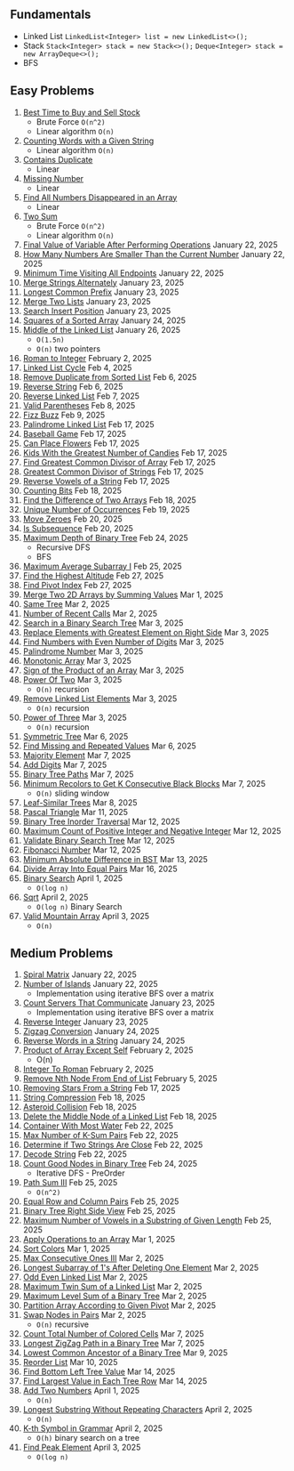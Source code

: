 ## Fundamentals

- Linked List `LinkedList<Integer> list = new LinkedList<>();`
- Stack `Stack<Integer> stack = new Stack<>();` `Deque<Integer> stack = new ArrayDeque<>();`
- BFS

## Easy Problems

1. [Best Time to Buy and Sell Stock](https://leetcode.com/problems/best-time-to-buy-and-sell-stock/)
    - Brute Force `O(n^2)`
    - Linear algorithm `O(n)`
2. [Counting Words with a Given String](https://leetcode.com/problems/counting-words-with-a-given-prefix/)
   - Linear algorithm `O(n)`
3. [Contains Duplicate](https://leetcode.com/problems/contains-duplicate/)  
   - Linear  
4. [Missing Number](https://leetcode.com/problems/missing-number/)  
   - Linear  
5. [Find All Numbers Disappeared in an Array](https://leetcode.com/problems/find-all-numbers-disappeared-in-an-array)
   - Linear  
6. [Two Sum](https://leetcode.com/problems/two-sum)
   - Brute Force `O(n^2)`
   - Linear algorithm `O(n)`
7. [Final Value of Variable After Performing Operations](https://leetcode.com/problems/final-value-of-variable-after-performing-operations) January 22, 2025
8. [How Many Numbers Are Smaller Than the Current Number](https://leetcode.com/problems/how-many-numbers-are-smaller-than-the-current-number) January 22, 2025
9. [Minimum Time Visiting All Endpoints](https://leetcode.com/problems/minimum-time-visiting-all-points) January 22, 2025
10. [Merge Strings Alternately](https://leetcode.com/problems/merge-strings-alternately) January 23, 2025
11. [Longest Common Prefix](https://leetcode.com/problems/longest-common-prefix) January 23, 2025
12. [Merge Two Lists](https://leetcode.com/problems/merge-two-sorted-lists) January 23, 2025
13. [Search Insert Position](https://leetcode.com/problems/search-insert-position) January 23, 2025
14. [Squares of a Sorted Array](https://leetcode.com/problems/squares-of-a-sorted-array) January 24, 2025
15. [Middle of the Linked List](https://leetcode.com/problems/middle-of-the-linked-list) January 26, 2025
    - `O(1.5n)`
    - `O(n)` two pointers
16. [Roman to Integer](https://leetcode.com/problems/roman-to-integer/) February 2, 2025
17. [Linked List Cycle](https://leetcode.com/problems/linked-list-cycle) Feb 4, 2025
18. [Remove Duplicate from Sorted List](https://leetcode.com/problems/remove-duplicates-from-sorted-list) Feb 6, 2025
19. [Reverse String](https://leetcode.com/problems/reverse-string) Feb 6, 2025
20. [Reverse Linked List](https://leetcode.com/problems/reverse-linked-list) Feb 7, 2025
21. [Valid Parentheses](https://leetcode.com/problems/valid-parentheses) Feb 8, 2025
22. [Fizz Buzz](https://leetcode.com/problems/fizz-buzz) Feb 9, 2025
23. [Palindrome Linked List](https://leetcode.com/problems/palindrome-linked-list) Feb 17, 2025
24. [Baseball Game](https://leetcode.com/problems/baseball-game) Feb 17, 2025
25. [Can Place Flowers](https://leetcode.com/problems/can-place-flowers) Feb 17, 2025
26. [Kids With the Greatest Number of Candies](https://leetcode.com/problems/kids-with-the-greatest-number-of-candies) Feb 17, 2025
27. [Find Greatest Common Divisor of Array](https://leetcode.com/problems/find-greatest-common-divisor-of-array) Feb 17, 2025
28. [Greatest Common Divisor of Strings](https://leetcode.com/problems/greatest-common-divisor-of-strings) Feb 17, 2025
29. [Reverse Vowels of a String](https://leetcode.com/problems/reverse-vowels-of-a-string) Feb 17, 2025
30. [Counting Bits](https://leetcode.com/problems/counting-bits) Feb 18, 2025
31. [Find the Difference of Two Arrays](https://leetcode.com/problems/find-the-difference-of-two-arrays) Feb 18, 2025
32. [Unique Number of Occurrences](https://leetcode.com/problems/unique-number-of-occurrences) Feb 19, 2025
33. [Move Zeroes](https://leetcode.com/problems/move-zeroes) Feb 20, 2025
34. [Is Subsequence](https://leetcode.com/problems/is-subsequence) Feb 20, 2025
35. [Maximum Depth of Binary Tree](https://leetcode.com/problems/maximum-depth-of-binary-tree) Feb 24, 2025
    - Recursive DFS
    - BFS
36. [Maximum Average Subarray I](https://leetcode.com/problems/maximum-average-subarray-i) Feb 25, 2025
37. [Find the Highest Altitude](https://leetcode.com/problems/find-the-highest-altitude) Feb 27, 2025
38. [Find Pivot Index](https://leetcode.com/problems/find-pivot-index) Feb 27, 2025
39. [Merge Two 2D Arrays by Summing Values](https://leetcode.com/problems/merge-two-2d-arrays-by-summing-values) Mar 1, 2025
40. [Same Tree](https://leetcode.com/problems/same-tree) Mar 2, 2025
41. [Number of Recent Calls](https://leetcode.com/problems/number-of-recent-calls) Mar 2, 2025
42. [Search in a Binary Search Tree](https://leetcode.com/problems/search-in-a-binary-search-tree) Mar 3, 2025
43. [Replace Elements with Greatest Element on Right Side](https://leetcode.com/problems/replace-elements-with-greatest-element-on-right-side) Mar 3, 2025
44. [Find Numbers with Even Number of Digits](https://leetcode.com/problems/find-numbers-with-even-number-of-digits) Mar 3, 2025
45. [Palindrome Number](https://leetcode.com/problems/palindrome-number) Mar 3, 2025
46. [Monotonic Array](https://leetcode.com/problems/monotonic-array) Mar 3, 2025
47. [Sign of the Product of an Array](https://leetcode.com/problems/sign-of-the-product-of-an-array) Mar 3, 2025
48. [Power Of Two](https://leetcode.com/problems/power-of-two) Mar 3, 2025
    - `O(n)` recursion
49. [Remove Linked List Elements](https://leetcode.com/problems/remove-linked-list-elements) Mar 3, 2025
    - `O(n)` recursion
50. [Power of Three](https://leetcode.com/problems/power-of-three) Mar 3, 2025
    - `O(n)` recursion
51. [Symmetric Tree](https://leetcode.com/problems/symmetric-tree) Mar 6, 2025
52. [Find Missing and Repeated Values](https://leetcode.com/problems/find-missing-and-repeated-values) Mar 6, 2025
53. [Majority Element](https://leetcode.com/problems/majority-element) Mar 7, 2025
54. [Add Digits](https://leetcode.com/problems/add-digits) Mar 7, 2025
55. [Binary Tree Paths](https://leetcode.com/problems/binary-tree-paths) Mar 7, 2025
56. [Minimum Recolors to Get K Consecutive Black Blocks](https://leetcode.com/problems/minimum-recolors-to-get-k-consecutive-black-blocks) Mar 7, 2025
    - `O(n)` sliding window
57. [Leaf-Similar Trees](https://leetcode.com/problems/leaf-similar-trees) Mar 8, 2025
58. [Pascal Triangle](https://leetcode.com/problems/pascals-triangle) Mar 11, 2025
59. [Binary Tree Inorder Traversal](https://leetcode.com/problems/binary-tree-inorder-traversal) Mar 12, 2025
60. [Maximum Count of Positive Integer and Negative Integer](https://leetcode.com/problems/maximum-count-of-positive-integer-and-negative-integer) Mar 12, 2025
61. [Validate Binary Search Tree](https://leetcode.com/problems/validate-binary-search-tree) Mar 12, 2025
62. [Fibonacci Number](https://leetcode.com/problems/fibonacci-number) Mar 12, 2025
63. [Minimum Absolute Difference in BST](https://leetcode.com/problems/minimum-absolute-difference-in-bst) Mar 13, 2025
64. [Divide Array Into Equal Pairs](https://leetcode.com/problems/divide-array-into-equal-pairs) Mar 16, 2025
65. [Binary Search](https://leetcode.com/problems/binary-search) April 1, 2025
    - `O(log n)`
66. [Sqrt](https://leetcode.com/problems/sqrtx) April 2, 2025
    - `O(log n)` Binary Search
67. [Valid Mountain Array](https://leetcode.com/problems/valid-mountain-array) April 3, 2025
    - `O(n)`

## Medium Problems

1. [Spiral Matrix](https://leetcode.com/problems/spiral-matrix) January 22, 2025 
2. [Number of Islands](https://leetcode.com/problems/number-of-islands) January 22, 2025
   - Implementation using iterative BFS over a matrix
3. [Count Servers That Communicate](https://leetcode.com/problems/count-servers-that-communicate) January 23, 2025 
   - Implementation using iterative BFS over a matrix
4. [Reverse Integer](https://leetcode.com/problems/reverse-integer) January 23, 2025
5. [Zigzag Conversion](https://leetcode.com/problems/zigzag-conversion) January 24, 2025
6. [Reverse Words in a String](https://leetcode.com/problems/reverse-words-in-a-string) January 24, 2025
7. [Product of Array Except Self](https://leetcode.com/problems/product-of-array-except-self) February 2, 2025
   - O(n)
8. [Integer To Roman](https://leetcode.com/problems/integer-to-roman/) February 2, 2025
9. [Remove Nth Node From End of List](https://leetcode.com/problems/remove-nth-node-from-end-of-list) February 5, 2025
10. [Removing Stars From a String](https://leetcode.com/problems/removing-stars-from-a-string/) Feb 17, 2025
11. [String Compression](https://leetcode.com/problems/string-compression) Feb 18, 2025
12. [Asteroid Collision](https://leetcode.com/problems/asteroid-collision) Feb 18, 2025
13. [Delete the Middle Node of a Linked List](https://leetcode.com/problems/delete-the-middle-node-of-a-linked-list) Feb 18, 2025
14. [Container With Most Water](https://leetcode.com/problems/container-with-most-water) Feb 22, 2025
15. [Max Number of K-Sum Pairs](https://leetcode.com/problems/max-number-of-k-sum-pairs) Feb 22, 2025
16. [Determine if Two Strings Are Close](https://leetcode.com/problems/determine-if-two-strings-are-close) Feb 22, 2025
17. [Decode String](https://leetcode.com/problems/decode-string) Feb 22, 2025
18. [Count Good Nodes in Binary Tree](https://leetcode.com/problems/count-good-nodes-in-binary-tree) Feb 24, 2025
    - Iterative DFS - PreOrder
19. [Path Sum III](https://leetcode.com/problems/path-sum-iii) Feb 25, 2025
    - `O(n^2)`
20. [Equal Row and Column Pairs](https://leetcode.com/problems/equal-row-and-column-pairs) Feb 25, 2025
21. [Binary Tree Right Side View](https://leetcode.com/problems/binary-tree-right-side-view) Feb 25, 2025
22. [Maximum Number of Vowels in a Substring of Given Length](https://leetcode.com/problems/maximum-number-of-vowels-in-a-substring-of-given-length) Feb 25, 2025
23. [Apply Operations to an Array](https://leetcode.com/problems/apply-operations-to-an-array) Mar 1, 2025
24. [Sort Colors](https://leetcode.com/problems/sort-colors) Mar 1, 2025
25. [Max Consecutive Ones III](https://leetcode.com/problems/max-consecutive-ones-iii) Mar 2, 2025
26. [Longest Subarray of 1's After Deleting One Element](https://leetcode.com/problems/longest-subarray-of-1s-after-deleting-one-element) Mar 2, 2025
27. [Odd Even Linked List](https://leetcode.com/problems/odd-even-linked-list) Mar 2, 2025
28. [Maximum Twin Sum of a Linked List](https://leetcode.com/problems/maximum-twin-sum-of-a-linked-list) Mar 2, 2025
29. [Maximum Level Sum of a Binary Tree](https://leetcode.com/problems/maximum-level-sum-of-a-binary-tree) Mar 2, 2025
30. [Partition Array According to Given Pivot](https://leetcode.com/problems/partition-array-according-to-given-pivot) Mar 2, 2025
31. [Swap Nodes in Pairs](https://leetcode.com/problems/swap-nodes-in-pairs) Mar 2, 2025
    - `O(n)` recursive
32. [Count Total Number of Colored Cells](https://leetcode.com/problems/count-total-number-of-colored-cells) Mar 7, 2025
33. [Longest ZigZag Path in a Binary Tree](https://leetcode.com/problems/longest-zigzag-path-in-a-binary-tree) Mar 7, 2025
34. [Lowest Common Ancestor of a Binary Tree](https://leetcode.com/problems/lowest-common-ancestor-of-a-binary-tree) Mar 9, 2025
35. [Reorder List](https://leetcode.com/problems/reorder-list) Mar 10, 2025
36. [Find Bottom Left Tree Value](https://leetcode.com/problems/find-bottom-left-tree-value) Mar 14, 2025
37. [Find Largest Value in Each Tree Row](https://leetcode.com/problems/find-largest-value-in-each-tree-row) Mar 14, 2025
38. [Add Two Numbers](https://leetcode.com/problems/add-two-numbers/) April 1, 2025
    - `O(n)`
39. [Longest Substring Without Repeating Characters](https://leetcode.com/problems/longest-substring-without-repeating-characters) April 2, 2025
    - `O(n)`
40. [K-th Symbol in Grammar](https://leetcode.com/problems/k-th-symbol-in-grammar) April 2, 2025
    - `O(h)` binary search on a tree
41. [Find Peak Element](https://leetcode.com/problems/find-peak-element) April 3, 2025
    - `O(log n)`